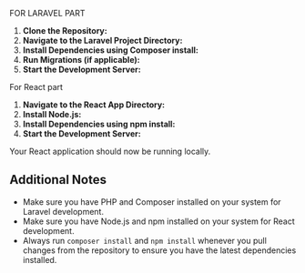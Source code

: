 FOR LARAVEL PART

1. **Clone the Repository:**
2. **Navigate to the Laravel Project Directory:**
3. **Install Dependencies using Composer install:**
4. **Run Migrations (if applicable):**
5. **Start the Development Server:**

 For React part

 1. **Navigate to the React App Directory:**
 2. **Install Node.js:**
 3. **Install Dependencies using npm install:**
 4. **Start the Development Server:**



Your React application should now be running locally.

## Additional Notes

- Make sure you have PHP and Composer installed on your system for Laravel development.
- Make sure you have Node.js and npm installed on your system for React development.
- Always run `composer install` and `npm install` whenever you pull changes from the repository to ensure you have the latest dependencies installed.

